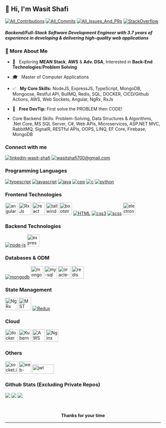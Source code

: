 ## :wave: Hi, I'm Wasit Shafi
<p>
<a target="_blank" href="https://github.com/wasit-shafi?tab=repositories" title="https://github.com/wasit-shafi?tab=repositories"><img src="https://badges.strrl.dev/contributions/all/wasit-shafi" alt="All_Contributions"/></a> 
<a target="_blank" href="https://github.com/wasit-shafi?tab=repositories"  title="https://github.com/wasit-shafi?tab=repositories"><img src="https://badges.strrl.dev/commits/all/wasit-shafi" alt="All_Commits"/></a> 
<a target="_blank" href="https://github.com/wasit-shafi?tab=repositories" title="https://github.com/wasit-shafi?tab=repositories"><img src="https://badges.strrl.dev/issues-and-prs/all/wasit-shafi" alt="All_Issues_And_PRs"/></a> 
<a target="_blank" href="https://stackoverflow.com/users/10249156/wasit-shafi" title="https://stackoverflow.com/users/10249156/wasit-shafi"><img src="https://stackoverflow-badge.vercel.app/?userID=10249156" style="border-bottom:1px solid gray" alt="StackOverflow"/></a>
</p>
<h5>Backend/Full-Stack Software Development Engineer with 3.7 years of experience in developing & delivering high-quality web applications </h5>

### 📖 More About Me

- 🧐 &nbsp; Exploring **MEAN Stack**, **AWS** & **Adv. DSA**, Interested in **Back-End Technologies**/**Problem Solving**
- 🎓 &nbsp; Master of Computer Applications
- ✅ &nbsp; **My Core Skills:** NodeJS, ExpressJS, TypeScript, MongoDB, Mongoose, Restful API, BullMQ, Redis, SQL, DOCKER, CICD/Github Actions, AWS, Web Sockets, Angular, NgRx, RxJs 
- 💯 &nbsp; **Free  DevTip:** First solve the PROBLEM then CODE!

- Core Backend Skills:
Problem-Solving, Data Structures & Algorithms, .Net Core, MS SQL Server, C#, Web APIs, Microservices, ASP.NET MVC, RabbitMQ, SignalR, RESTful APIs, OOPS, LINQ, EF Core, Firebase, MongoDB

### Connect with me

<a target="_blank" href="https://www.linkedin.com/in/wasit-shafi/"><img src="https://img.icons8.com/fluency/50/000000/linkedin.png" alt="linkedin-wasit-shafi"/></a>
<a target="_blank" href="mailto:wasitshafi700@gmail.com"><img src="https://img.icons8.com/fluency/50/000000/mail.png" alt="wasitshafi700@gmail.com"/></a>
<br />
<!-- https://icons8.com/icons -->

### Programming Languages
<p>
    <!-- typescript -->
<a target="_blank" href="https://www.typescriptlang.org" title="TypeScript"><img src="https://img.icons8.com/color/40/000000/typescript.png" alt="typescript"/></a>
    <!-- javascript -->
<a target="_blank" href="https://en.wikipedia.org/wiki/JavaScript" title="JavaScript" ><img src="https://img.icons8.com/color/40/000000/javascript.png" alt="javascript"/></a>
    <!-- java -->
<a target="_blank" href="https://docs.oracle.com/javase/8" title="Java" ><img src="https://img.icons8.com/color/40/000000/java-coffee-cup-logo.png" alt="java" /></a>
    <!-- cpp -->
<a target="_blank" href="https://en.wikipedia.org/wiki/C%2B%2B" title="C++" ><img src="https://img.icons8.com/color/40/000000/c-plus-plus-logo.png" alt="cpp" /></a>
    <!-- c -->
<a target="_blank" href="https://en.wikipedia.org/wiki/C_(programming_language)" title="C" ><img src="https://img.icons8.com/color/40/000000/c-programming.png" alt="c" /></a>
    <!-- python -->
<a target="_blank" href="https://www.python.org" title="Python" ><img src="https://img.icons8.com/color/40/000000/python.png" alt="python" /></a>
</p>

### Frontend Technologies
<p>
    <!-- angular -->
<a target="_blank" href="https://angular.dev/" title="Angular" ><img width="40" height="40" src="https://angular.dev/assets/icons/favicon-32x32.png" alt="angular"/></a>
    <!-- RxJs -->
<a target="_blank" href="https://rxjs.dev/" title="RxJs" ><img width="40" height="40" src="https://rxjs.dev/assets/images/favicons/favicon.ico" alt="RxJs"/></a>
    <!-- react -->
<a target="_blank" href="https://reactjs.org/" title="ReactJS" ><img width="40" height="40" src="https://res.cloudinary.com/dtlx6i2m7/image/upload/v1713079490/personal-data/xmemfk6fqajw9mbs7agn.svg" alt="react" /></a>
    <!-- tailwind css -->
<a target="_blank" href="https://tailwindcss.com/" title="Tailwind CSS" ><img width="40" height="40" src="https://img.icons8.com/color/48/tailwind_css.png" alt="tailwind_css"/></a>
    <!-- bootstrap -->
<a target="_blank" href="https://getbootstrap.com/" title="Bootstrap" ><img width="40" height="40" src="https://img.icons8.com/color-glass/48/bootstrap.png" alt="bootstrap"/></a>
    <!-- html5 -->
<a target="_blank" href="https://en.wikipedia.org/wiki/HTML" title="HTML" ><img src="https://img.icons8.com/color/40/000000/html-5.png" alt="HTML" /></a>
    <!-- CSS -->
<a target="_blank" href="https://en.wikipedia.org/wiki/CSS" title="CSS" ><img src="https://img.icons8.com/color/40/000000/css3.png" alt="css3" /></a>
    <!-- scss -->
<a target="_blank" href="https://sass-lang.com" title="SCSS" ><img src="https://img.icons8.com/color/40/000000/sass.png" alt="scss" /></a>
    <!-- electron.js -->
<a target="_blank" href="https://www.electronjs.org" title="ElectronJS" ><img width="40" height="40" src="https://www.electronjs.org/assets/img/logo.svg" alt="electron-js"/></a>
</p>

### Backend Technologies
<p>
    <!-- node.js -->
<a target="_blank" href="https://nodejs.org/en" title="NodeJS" ><img src="https://img.icons8.com/fluency/40/000000/node-js.png" alt="node-js" /></a>
    <!-- express.js -->
<a target="_blank" href="https://expressjs.com/"  title="ExpressJS" ><img width="40" height="40" src="https://img.icons8.com/fluency/40/express-js.png" alt="express-js"/></a>
</p>

### Databases & ODM
<p>
    <!-- mongoDB -->
<a target="_blank" href="https://www.mongodb.com"  title="MongoDB" ><img src="https://img.icons8.com/color/40/000000/mongodb.png" alt="mongodb" /></a>
    <!-- mongoose -->
<a target="_blank" href="https://mongoosejs.com/docs/guide.html"  title="mongoose"><img width="40" height="40" src="https://img.icons8.com/color/48/mongoose.png" alt="mongoose"/></a>
    <!-- mysql -->
<a target="_blank" href="https://www.mysql.com/" title="My SQL" ><img width="40" height="40" src="https://res.cloudinary.com/dtlx6i2m7/image/upload/v1712346367/personal-data/dsjknkg9hdemhg3p6j6w.png" alt="my-sql" /></a>
    <!-- oracle sql -->
<a target="_blank" href="https://docs.oracle.com/en/database/oracle/oracle-database/19/sqlrf/" title="Oracle SQL" ><img width="40" height="40" src="https://res.cloudinary.com/dtlx6i2m7/image/upload/v1712345863/personal-data/ami8m0ldozibr0vs8ixv.png" alt="oracle-sql" /></a>
    <!-- Redis -->
<a target="_blank" href="https://redis.io/" title="Redis" ><img width="40" height="40" src="https://redis.io/wp-content/themes/wpx/assets/images/favicons/favicon-32x32.png" alt="redis" /></a>
    
</p>

### State Management
<p>
    <!-- NgRx -->
<a target="_blank" href="https://ngrx.io/" title="NgRx" ><img width="40" height="40" src="https://ngrx.io/assets/images/badge.svg" alt="NgRx" /></a>
    <!-- mobX-state-tree -->
<a target="_blank" href="https://mobx-state-tree.js.org"  title="MobX-State-Tree"><img width="40" height="40" src="https://mobx-state-tree.js.org/img/favicon.ico" alt="MST"/></a>
    <!-- redux -->
<a target="_blank" href="https://redux.js.org" title="Redux" ><img src="https://img.icons8.com/color/40/000000/redux.png" alt="Redux"/></a>
</p>

### Cloud
<p>
    <!-- docker -->
<a target="_blank" href="https://www.docker.com/" title="Docker" ><img width="40" height="40" src="https://img.icons8.com/fluency/40/docker.png" alt="docker"/></a>
    <!-- K8S -->
<a target="_blank" href="https://kubernetes.io" title="Kubernetes" ><img width="40" height="40" src="https://kubernetes.io/icons/favicon-64.png" alt="Kubernetes"/></a>
    <!-- AWS -->
<a target="_blank" href="https://aws.amazon.com" title="Amazon Web Services" ><img width="40" height="40" src="https://img.icons8.com/color/40/amazon-web-services.png" alt="AWS"/></a>
    <!-- NGNIX -->
<a target="_blank" href="https://www.nginx.com/" title="NGINX Web Server" ><img width="40" height="40" src="https://img.icons8.com/external-tal-revivo-color-tal-revivo/40/external-nginx-accelerates-content-and-application-delivery-improves-security-logo-color-tal-revivo.png" alt="Nginx"/></a>
</p>

### Others
<p>
    <!-- socket.io -->
<a target="_blank" href="https://socket.io/" title="socket.io"><img width="40" height="40" src="https://socket.io/images/favicon.png" alt="socket.io"/></a>
    <!-- Web Animation API -->
<a target="_blank" href="https://developer.mozilla.org/en-US/docs/Web/API/Web_Animations_API" title="Web Animation API"><img width="40" height="40" src="https://res.cloudinary.com/dtlx6i2m7/image/upload/v1712355381/personal-data/ipzvxaa2fmoljhhttqcl.png" alt="web-animation-API"/></a>    
    <!-- json web tokens -->
<a target="_blank" href="https://jwt.io/" title="json web tokens"><img width="70" height="30" src="http://jwt.io/img/logo-asset.svg" alt="jwt"/></a>
</p>

### Github Stats (Excluding Private Repos)
![](http://github-profile-summary-cards.vercel.app/api/cards/profile-details?username=wasit-shafi&theme=2077)
![](http://github-profile-summary-cards.vercel.app/api/cards/stats?username=wasit-shafi&theme=2077)
![](http://github-profile-summary-cards.vercel.app/api/cards/productive-time?username=wasit-shafi&theme=2077&utcOffset=5.30)
<!--
![](http://github-profile-summary-cards.vercel.app/api/cards/repos-per-language?username=wasit-shafi&theme=2077&exclude=Jupyter%20Notebook,c,c%2B%2B)
![](http://github-profile-summary-cards.vercel.app/api/cards/most-commit-language?username=wasit-shafi&theme=2077)
-->

<br />

<p align="center"><b>Thanks for your time</b></p>
<hr/>
